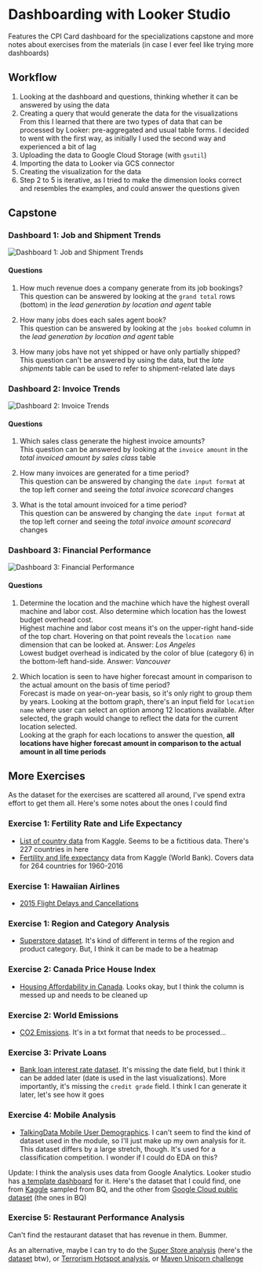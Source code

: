 # Dashboarding with Looker Studio

Features the CPI Card dashboard for the specializations capstone and more notes about exercises from the materials (in case I ever feel like trying more dashboards)

## Workflow

1. Looking at the dashboard and questions, thinking whether it can be answered by using the data
2. Creating a query that would generate the data for the visualizations  
  From this I learned that there are two types of data that can be processed by Looker: pre-aggregated and usual table forms. I decided to went with the first way, as initially I used the second way and experienced a bit of lag
3. Uploading the data to Google Cloud Storage (with `gsutil`)
4. Importing the data to Looker via GCS connector
5. Creating the visualization for the data
6. Step 2 to 5 is iterative, as I tried to make the dimension looks correct and resembles the examples, and could answer the questions given

## Capstone

### Dashboard 1: Job and Shipment Trends

![Dashboard 1: Job and Shipment Trends](https://github.com/vioxcd/coursera-dwh-for-bi-capstone/assets/31486724/c9cd087d-0c98-4324-b22f-adfdb6d51d5f)

#### Questions

1. How much revenue does a company generate from its job bookings?  
   This question can be answered by looking at the `grand total` rows (bottom) in the *lead generation by location and agent* table

2. How many jobs does each sales agent book?  
   This question can be answered by looking at the `jobs booked` column in the *lead generation by location and agent* table

3. How many jobs have not yet shipped or have only partially shipped?  
   This question can't be answered by using the data, but the *late shipments* table can be used to refer to shipment-related late days

### Dashboard 2: Invoice Trends

![Dashboard 2: Invoice Trends](https://github.com/vioxcd/coursera-dwh-for-bi-capstone/assets/31486724/0d4e797f-dc4c-4217-bef3-37b260276230)

#### Questions

1. Which sales class generate the highest invoice amounts?  
   This question can be answered by looking at the `invoice amount` in the *total invoiced amount by sales class* table

2. How many invoices are generated for a time period?  
   This question can be answered by changing the `date input format` at the top left corner and seeing the *total invoice scorecard* changes

3. What is the total amount invoiced for a time period?  
   This question can be answered by changing the `date input format` at the top left corner and seeing the *total invoice amount scorecard* changes

### Dashboard 3: Financial Performance

![Dashboard 3: Financial Performance](https://github.com/vioxcd/coursera-dwh-for-bi-capstone/assets/31486724/7c2c31f6-9c60-4324-924e-e474f54f5008)

#### Questions

1. Determine the location and the machine which have the highest overall machine
and labor cost. Also determine which location has the lowest budget overhead cost.  
Highest machine and labor cost means it's on the upper-right hand-side of the top chart. Hovering on that point reveals the `location name` dimension that can be looked at. Answer: *Los Angeles*  
Lowest budget overhead is indicated by the color of blue (category 6) in the bottom-left hand-side. Answer: *Vancouver*

2. Which location is seen to have higher forecast amount in comparison to the actual amount on the basis of time period?  
   Forecast is made on year-on-year basis, so it's only right to group them by years. Looking at the bottom graph, there's an input field for `location name` where user can select an option among 12 locations available. After selected, the graph would change to reflect the data for the current location selected.  
   Looking at the graph for each locations to answer the question, **all locations have higher forecast amount in comparison to the actual amount in all time periods**

## More Exercises

As the dataset for the exercises are scattered all around, I've spend extra effort to get them all. Here's some notes about the ones I could find

### Exercise 1: Fertility Rate and Life Expectancy

- [List of country data][kaggle-dataset-countries] from Kaggle. Seems to be a fictitious data. There's 227 countries in here
- [Fertility and life expectancy][kaggle-dataset-fertility-and-life-expentancy] data from Kaggle (World Bank). Covers data for 264 countries for 1960-2016

### Exercise 1: Hawaiian Airlines

- [2015 Flight Delays and Cancellations][kaggle-dataset-flight-delays]

### Exercise 1: Region and Category Analysis

- [Superstore dataset][kaggle-dataset-superstore]. It's kind of different in terms of the region and product category. But, I think it can be made to be a heatmap

### Exercise 2: Canada Price House Index

- [Housing Affordability in Canada][kaggle-dataset-canada-hpi]. Looks okay, but I think the column is messed up and needs to be cleaned up

### Exercise 2: World Emissions

- [CO2 Emissions][eia-gov-emiss-txt]. It's in a txt format that needs to be processed...

### Exercise 3: Private Loans

- [Bank loan interest rate dataset][kaggle-dataset-bank-loan]. It's missing the date field, but I think it can be added later (date is used in the last visualizations). More importantly, it's missing the `credit grade` field. I think I can generate it later, let's see how it goes

### Exercise 4: Mobile Analysis

- [TalkingData Mobile User Demographics][kaggle-dataset-mobile]. I can't seem to find the kind of dataset used in the module, so I'll just make up my own analysis for it. This dataset differs by a large stretch, though. It's used for a classification competition. I wonder if I could do EDA on this?

Update: I think the analysis uses data from Google Analytics. Looker studio has [a template dashboard][ga-template-dashboard] for it. Here's the dataset that I could find, one from [Kaggle][kaggle-dataset-ga] sampled from BQ, and the other from [Google Cloud public dataset][gcp-public-ga-dataset] (the ones in BQ)

### Exercise 5: Restaurant Performance Analysis

Can't find the restaurant dataset that has revenue in them. Bummer.

As an alternative, maybe I can try to do the [Super Store analysis][katie-super-store] (here's the [dataset][kaggle-dataset-super-store] btw), or [Terrorism Hotspot analysis][stratascratch-terrorism-hotspot], or [Maven Unicorn challenge][maven-unicorn-challenge]

[//]: # (Links)

[kaggle-dataset-countries]: https://www.kaggle.com/datasets/fernandol/countries-of-the-world
[kaggle-dataset-fertility-and-life-expentancy]: https://www.kaggle.com/datasets/gemartin/world-bank-data-1960-to-2016
[kaggle-dataset-flight-delays]: https://www.kaggle.com/datasets/usdot/flight-delays
[kaggle-dataset-superstore]: https://www.kaggle.com/datasets/vivek468/superstore-dataset-final
[kaggle-dataset-canada-hpi]: https://www.kaggle.com/competitions/housing-affordability-in-canada
[eia-gov-emiss-txt]: https://www.eia.gov/opendata/index.php#bulk-downloads
[kaggle-dataset-bank-loan]: https://www.kaggle.com/datasets/prashanthsri12/bank-loan-interest-rate-dataset
[kaggle-dataset-mobile]: https://www.kaggle.com/competitions/talkingdata-mobile-user-demographics/
[katie-super-store]: https://github.com/katiehuangx/Super-Store-Analysis
[kaggle-dataset-super-store]: https://www.kaggle.com/datasets/akashkothare/tsf-datasets?select=SampleSuperstore.csv
[stratascratch-terrorism-hotspot]: https://platform.stratascratch.com/data-projects/terrorism-hotspots
[maven-unicorn-challenge]: https://www.mavenanalytics.io/blog/maven-unicorn-challenge
[ga-template-dashboard]: https://lookerstudio.google.com/u/0/navigation/templates
[kaggle-dataset-ga]: https://www.kaggle.com/datasets/bigquery/google-analytics-sample
[gcp-public-ga-dataset]: https://console.cloud.google.com/marketplace/product/obfuscated-ga360-data/obfuscated-ga360-data?project=lexical-script-761
